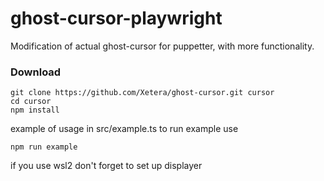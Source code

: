 # ghost-cursor-playwright
Modification of actual ghost-cursor for puppetter, with more functionality.
### Download
```
git clone https://github.com/Xetera/ghost-cursor.git cursor
cd cursor
npm install
```

example of usage in src/example.ts
to run example use
```
npm run example
```
if you use wsl2 don't forget to set up displayer
